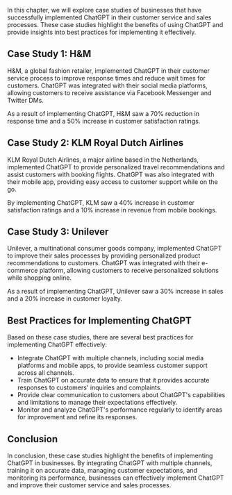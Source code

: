 
In this chapter, we will explore case studies of businesses that have successfully implemented ChatGPT in their customer service and sales processes. These case studies highlight the benefits of using ChatGPT and provide insights into best practices for implementing it effectively.

Case Study 1: H\&M
------------------

H\&M, a global fashion retailer, implemented ChatGPT in their customer service process to improve response times and reduce wait times for customers. ChatGPT was integrated with their social media platforms, allowing customers to receive assistance via Facebook Messenger and Twitter DMs.

As a result of implementing ChatGPT, H\&M saw a 70% reduction in response time and a 50% increase in customer satisfaction ratings.

Case Study 2: KLM Royal Dutch Airlines
--------------------------------------

KLM Royal Dutch Airlines, a major airline based in the Netherlands, implemented ChatGPT to provide personalized travel recommendations and assist customers with booking flights. ChatGPT was also integrated with their mobile app, providing easy access to customer support while on the go.

By implementing ChatGPT, KLM saw a 40% increase in customer satisfaction ratings and a 10% increase in revenue from mobile bookings.

Case Study 3: Unilever
----------------------

Unilever, a multinational consumer goods company, implemented ChatGPT to improve their sales processes by providing personalized product recommendations to customers. ChatGPT was integrated with their e-commerce platform, allowing customers to receive personalized solutions while shopping online.

As a result of implementing ChatGPT, Unilever saw a 30% increase in sales and a 20% increase in customer loyalty.

Best Practices for Implementing ChatGPT
---------------------------------------

Based on these case studies, there are several best practices for implementing ChatGPT effectively:

* Integrate ChatGPT with multiple channels, including social media platforms and mobile apps, to provide seamless customer support across all channels.
* Train ChatGPT on accurate data to ensure that it provides accurate responses to customers' inquiries and complaints.
* Provide clear communication to customers about ChatGPT's capabilities and limitations to manage their expectations effectively.
* Monitor and analyze ChatGPT's performance regularly to identify areas for improvement and refine its responses.

Conclusion
----------

In conclusion, these case studies highlight the benefits of implementing ChatGPT in businesses. By integrating ChatGPT with multiple channels, training it on accurate data, managing customer expectations, and monitoring its performance, businesses can effectively implement ChatGPT and improve their customer service and sales processes.
